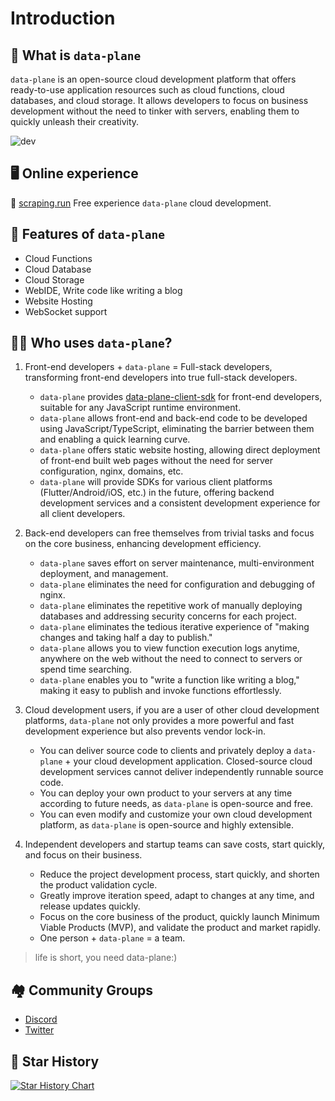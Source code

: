 
# Introduction

## 👀 What is `data-plane`

`data-plane` is an open-source cloud development platform that offers ready-to-use application resources such as cloud functions, cloud databases, and cloud storage. It allows developers to focus on business development without the need to tinker with servers, enabling them to quickly unleash their creativity.

![dev](./ide.png)


## 🖥 Online experience

🎉 [scraping.run](https://scraping.run) Free experience `data-plane` cloud development.


## 🎉 Features of `data-plane`

- Cloud Functions
- Cloud Database
- Cloud Storage
- WebIDE, Write code like writing a blog
- Website Hosting
- WebSocket support

## 👨‍💻 Who uses `data-plane`?

1. Front-end developers + `data-plane` = Full-stack developers, transforming front-end developers into true full-stack developers.

   - `data-plane` provides [data-plane-client-sdk](https://github.com/scraping-run/data-plane/tree/main/packages/client-sdk) for front-end developers, suitable for any JavaScript runtime environment.
   - `data-plane` allows front-end and back-end code to be developed using JavaScript/TypeScript, eliminating the barrier between them and enabling a quick learning curve.
   - `data-plane` offers static website hosting, allowing direct deployment of front-end built web pages without the need for server configuration, nginx, domains, etc.
   - `data-plane` will provide SDKs for various client platforms (Flutter/Android/iOS, etc.) in the future, offering backend development services and a consistent development experience for all client developers.

2. Back-end developers can free themselves from trivial tasks and focus on the core business, enhancing development efficiency.

   - `data-plane` saves effort on server maintenance, multi-environment deployment, and management.
   - `data-plane` eliminates the need for configuration and debugging of nginx.
   - `data-plane` eliminates the repetitive work of manually deploying databases and addressing security concerns for each project.
   - `data-plane` eliminates the tedious iterative experience of "making changes and taking half a day to publish."
   - `data-plane` allows you to view function execution logs anytime, anywhere on the web without the need to connect to servers or spend time searching.
   - `data-plane` enables you to "write a function like writing a blog," making it easy to publish and invoke functions effortlessly.

3. Cloud development users, if you are a user of other cloud development platforms, `data-plane` not only provides a more powerful and fast development experience but also prevents vendor lock-in.

   - You can deliver source code to clients and privately deploy a `data-plane` + your cloud development application. Closed-source cloud development services cannot deliver independently runnable source code.
   - You can deploy your own product to your servers at any time according to future needs, as `data-plane` is open-source and free.
   - You can even modify and customize your own cloud development platform, as `data-plane` is open-source and highly extensible.

4. Independent developers and startup teams can save costs, start quickly, and focus on their business.

   - Reduce the project development process, start quickly, and shorten the product validation cycle.
   - Greatly improve iteration speed, adapt to changes at any time, and release updates quickly.
   - Focus on the core business of the product, quickly launch Minimum Viable Products (MVP), and validate the product and market rapidly.
   - One person + `data-plane` = a team.

> life is short, you need data-plane:)


## 🏘️ Community Groups

- [Discord](https://discord.gg/uWZqAwwdvy)
- [Twitter](https://twitter.com/laf_dev)

## 🌟 Star History

[![Star History Chart](https://api.star-history.com/svg?repos=scraping-run/data-plane&type=Date)](https://star-history.com/#scraping-run/data-plane&Date)
